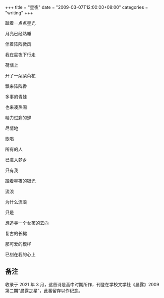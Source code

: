 +++
title = "星夜"
date = "2009-03-07T12:00:00+08:00"
categories = "writing"
+++

踏着一点点星光

月亮已经熟睡

伴着阵阵微风

我在星夜下行走



荷塘上

开了一朵朵荷花

飘来阵阵香

多事的青蛙

也来凑热闹

精力过剩的蝉

尽情地

歌唱

所有的人

已进入梦乡

只有我

踏着星夜的银光

流浪

为什么流浪

只是

想追寻一个女孩的去向

复古的长裙

那可爱的模样

已刻在我的心上


## 备注

收录于 2021 年 3 月，这首诗是高中时期所作，刊登在学校文学社《晨露》2009 第二期“晨露之星”，此番留存以作纪念。